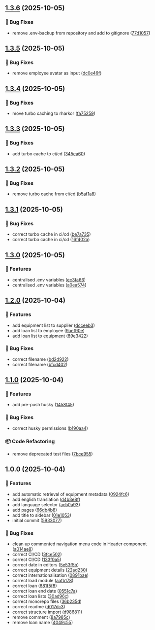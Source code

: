 ## [1.3.6](https://github.com/carlonicora/assettrack/compare/v1.3.5...v1.3.6) (2025-10-05)

### 🐛 Bug Fixes

* remove .env-backup from repository and add to gitignore ([77d1057](https://github.com/carlonicora/assettrack/commit/77d105703d0f5385df851267d18719a2cb1618c2))

## [1.3.5](https://github.com/carlonicora/assettrack/compare/v1.3.4...v1.3.5) (2025-10-05)

### 🐛 Bug Fixes

* remove employee avatar as input ([dc0e46f](https://github.com/carlonicora/assettrack/commit/dc0e46f3990c645c5fa19f67792524e030cdebc5))

## [1.3.4](https://github.com/carlonicora/assettrack/compare/v1.3.3...v1.3.4) (2025-10-05)

### 🐛 Bug Fixes

* move turbo caching to rharkor ([fa75259](https://github.com/carlonicora/assettrack/commit/fa75259f369ae7272077fd6f22ae532e66411f6c))

## [1.3.3](https://github.com/carlonicora/assettrack/compare/v1.3.2...v1.3.3) (2025-10-05)

### 🐛 Bug Fixes

* add turbo cache to ci/cd ([345ea60](https://github.com/carlonicora/assettrack/commit/345ea60961974e839a57845f09426c4401162e14))

## [1.3.2](https://github.com/carlonicora/assettrack/compare/v1.3.1...v1.3.2) (2025-10-05)

### 🐛 Bug Fixes

* remove turbo cache from ci/cd ([b5af1a8](https://github.com/carlonicora/assettrack/commit/b5af1a8d8ce4bdc81cae64c284d4e601cc44b11b))

## [1.3.1](https://github.com/carlonicora/assettrack/compare/v1.3.0...v1.3.1) (2025-10-05)

### 🐛 Bug Fixes

* correct turbo cache in ci/cd ([be7a735](https://github.com/carlonicora/assettrack/commit/be7a735919326daf9e55159e74305a37a68a4508))
* correct turbo cache in ci/cd ([16f402a](https://github.com/carlonicora/assettrack/commit/16f402adfb15dcd410f2d2c3b8c2c54ce54c3f2a))

## [1.3.0](https://github.com/carlonicora/assettrack/compare/v1.2.0...v1.3.0) (2025-10-05)

### 🚀 Features

* centralised .env variables ([ec3fa66](https://github.com/carlonicora/assettrack/commit/ec3fa664717937dc659b5f6feacd61e8dccb7371))
* centralised .env variables ([a0ea574](https://github.com/carlonicora/assettrack/commit/a0ea57431c7b8083ad49440f7fb8f30f0e9023b2))

## [1.2.0](https://github.com/carlonicora/assettrack/compare/v1.1.0...v1.2.0) (2025-10-04)

### 🚀 Features

* add equipment list to supplier ([dcceeb3](https://github.com/carlonicora/assettrack/commit/dcceeb309a42a8f49a4ed416c93d8cf417478fb9))
* add loan list to employee ([9aef90e](https://github.com/carlonicora/assettrack/commit/9aef90e1b4ccbb1865a6cdb7f85352e49793620a))
* add loan list to equipment ([89e3422](https://github.com/carlonicora/assettrack/commit/89e3422d583c1cc9aa04c2342ea2487d22608e0d))

### 🐛 Bug Fixes

* correct filename ([bd2d922](https://github.com/carlonicora/assettrack/commit/bd2d92276c6c1d49638d364001327904e4e6fc63))
* correct filename ([bfcd402](https://github.com/carlonicora/assettrack/commit/bfcd402def68cb821a89cddd2392ba321877a213))

## [1.1.0](https://github.com/carlonicora/assettrack/compare/v1.0.0...v1.1.0) (2025-10-04)

### 🚀 Features

* add pre-push husky ([1458f45](https://github.com/carlonicora/assettrack/commit/1458f4562849c345dbe8e0f022e39f97bbfb21cd))

### 🐛 Bug Fixes

* correct husky permissions ([b190aa4](https://github.com/carlonicora/assettrack/commit/b190aa4fd93546cb2285c933f4687ecaaed30e61))

### 📦 Code Refactoring

* remove deprecated test files ([7bce955](https://github.com/carlonicora/assettrack/commit/7bce95543a194061fca42e6195b486f52cf2cf11))

## 1.0.0 (2025-10-04)

### 🚀 Features

* add automatic retrieval of equipment metadata ([0924fc6](https://github.com/carlonicora/assettrack/commit/0924fc685225199d6d3fe32e4addfa21354098ad))
* add english translation ([d4b3e8f](https://github.com/carlonicora/assettrack/commit/d4b3e8f6fd742b3d01ce7c7c070695e4adb287ec))
* add language selector ([acb0a93](https://github.com/carlonicora/assettrack/commit/acb0a933ed17bf3ea460738e428f19b67e519c6b))
* add pages ([66db4b8](https://github.com/carlonicora/assettrack/commit/66db4b8dba44b16f0e6f3288a376fdc4adb54fa5))
* add title to sidebar ([01e1053](https://github.com/carlonicora/assettrack/commit/01e1053e41b330c88372aa78fc399243b4621197))
* initial commit ([5933077](https://github.com/carlonicora/assettrack/commit/59330771f811028a990ae8ccb7fc77c57f3e0c8d))

### 🐛 Bug Fixes

* clean up commented navigation menu code in Header component ([a014ae8](https://github.com/carlonicora/assettrack/commit/a014ae888ed5f9c742ac04d09d9d5fad060cc55a))
* correct CI/CD ([3fce502](https://github.com/carlonicora/assettrack/commit/3fce502c45ec14c912f041ef35057cd33b3f879a))
* correct CI/CD ([133f0a5](https://github.com/carlonicora/assettrack/commit/133f0a57986dbaabcfb32269ed44df05b8e20f71))
* correct date in editors ([5e53f5b](https://github.com/carlonicora/assettrack/commit/5e53f5b8d787a90caf56ba77cd6d42164563e1bf))
* correct equipment details ([22ad230](https://github.com/carlonicora/assettrack/commit/22ad230ce0a714a75c5564b73542ec24bb388edc))
* correct internationalisation ([0891bae](https://github.com/carlonicora/assettrack/commit/0891bae4ecadb8f5ee6bfba421f425c31226d0a8))
* correct load module ([aafb178](https://github.com/carlonicora/assettrack/commit/aafb17823cc9acebd399de2e86bd8a52ae329dbc))
* correct loan ([681f5f8](https://github.com/carlonicora/assettrack/commit/681f5f82c0a6f65b34cece3a275d24563f909a1d))
* correct loan end date ([0551c7a](https://github.com/carlonicora/assettrack/commit/0551c7a566767166f3970fe26b0f7e058bc9fcd2))
* correct loan lists ([30ad96c](https://github.com/carlonicora/assettrack/commit/30ad96c2b3a2a5fbf018bebf4cfd1ed54bce9d5b))
* correct monorepo files ([36b235d](https://github.com/carlonicora/assettrack/commit/36b235d314746fca4b05bdf48beaa2e0b6121b2f))
* correct readme ([d017dc3](https://github.com/carlonicora/assettrack/commit/d017dc3e2460b39939e6d0eaaca670dfca3e3f1f))
* correct structure import ([d986811](https://github.com/carlonicora/assettrack/commit/d98681175a013c9b3695690855034be20f7f098f))
* remove comment ([8a7985c](https://github.com/carlonicora/assettrack/commit/8a7985c8c427a6e1a669df4db8b4dcdf5ce4d405))
* remove loan name ([4049c55](https://github.com/carlonicora/assettrack/commit/4049c55aa07a49f2d555118cdca7331b1a19debd))
